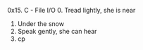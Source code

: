 0x15. C - File I/O
0. Tread lightly, she is near
1. Under the snow
2. Speak gently, she can hear
3. cp